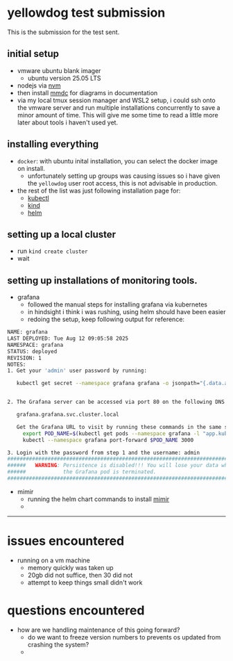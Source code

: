# yellowdog test submission

This is the submission for the test sent.

## initial setup

- vmware ubuntu blank imager
    - ubuntu version 25.05 LTS
- nodejs via [nvm](https://github.com/nvm-sh/nvm)
- then install [mmdc](https://github.com/mermaid-js/mermaid-cli) for diagrams in documentation
- via my local tmux session manager and WSL2 setup, i could ssh onto the vmware server and run multiple installations concurrently to save a minor amount of time. This will give me some time to read a little more later about tools i haven't used yet.

## installing everything 

- `docker`: with ubuntu inital installation, you can select the docker image on install.
    - unfortunately setting up groups was causing issues so i have given the `yellowdog` user root access, this is not advisable in production.
- the rest of the list was just following installation page for:
    - [kubectl](https://kubectl.docs.kubernetes.io/installation/kubectl/binaries/)
    - [kind](https://kind.sigs.k8s.io/docs/user/quick-start)
    - [helm](https://helm.sh/docs/intro/install/)

## setting up a local cluster

- run `kind create cluster`
- wait

## setting up installations of monitoring tools.

- grafana
    - followed the manual steps for installing grafana via kubernetes
    - in hindsight i think i was rushing, using helm should have been easier
    - redoing the setup, keep following output for reference:
```bash
NAME: grafana
LAST DEPLOYED: Tue Aug 12 09:05:58 2025
NAMESPACE: grafana
STATUS: deployed
REVISION: 1
NOTES:
1. Get your 'admin' user password by running:

   kubectl get secret --namespace grafana grafana -o jsonpath="{.data.admin-password}" | base64 --decode ; echo


2. The Grafana server can be accessed via port 80 on the following DNS name from within your cluster:

   grafana.grafana.svc.cluster.local

   Get the Grafana URL to visit by running these commands in the same shell:
     export POD_NAME=$(kubectl get pods --namespace grafana -l "app.kubernetes.io/name=grafana,app.kubernetes.io/instance=grafana" -o jsonpath="{.items[0].metadata.name}")
     kubectl --namespace grafana port-forward $POD_NAME 3000

3. Login with the password from step 1 and the username: admin
#################################################################################
######   WARNING: Persistence is disabled!!! You will lose your data when   #####
######            the Grafana pod is terminated.                            #####
#################################################################################
```


- mimir
    - running the helm chart commands to install [mimir](https://grafana.com/docs/helm-charts/mimir-distributed/latest/get-started-helm-charts/)
    - 

---

# issues encountered 

- running on a vm machine
    - memory quickly was taken up
    - 20gb did not suffice, then 30 did not
    - attempt to keep things small didn't work

# questions encountered

- how are we handling maintenance of this going forward?
    - do we want to freeze version numbers to prevents os updated from crashing the system?
    -

